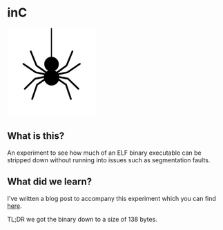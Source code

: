 # inC
![icon](inC-small.png)

## What is this?
An experiment to see how much of an ELF binary executable can be stripped down without running into issues such as segmentation faults.

## What did we learn?
I've written a blog post to accompany this experiment which you can find [here](https://debugpin.io/posts/shrinking-binaries/).

TL;DR we got the binary down to a size of 138 bytes.
